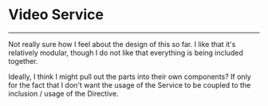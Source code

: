 # Video Service
-------

Not really sure how I feel about the design of this so far. I like that it's
relatively modular, though I do not like that everything is being included
together.

Ideally, I think I might pull out the parts into their own components? If only
for the fact that I don't want the usage of the Service to be coupled to the
inclusion / usage of the Directive. 

